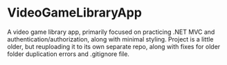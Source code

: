 # VideoGameLibraryApp
A video game library app, primarily focused on practicing .NET MVC and authentication/authorization, along with minimal styling. Project is a little older, but reuploading it to its own separate repo, along with fixes for older folder duplication errors and .gitignore file.
